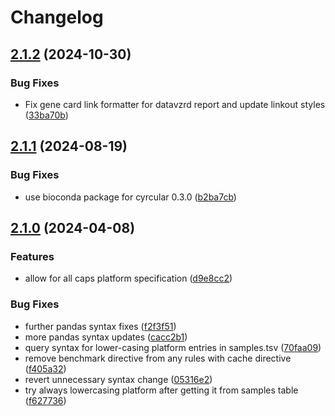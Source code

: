 # Changelog

## [2.1.2](https://github.com/snakemake-workflows/cyrcular-calling/compare/v2.1.1...v2.1.2) (2024-10-30)


### Bug Fixes

* Fix gene card link formatter for datavzrd report and update linkout styles ([33ba70b](https://github.com/snakemake-workflows/cyrcular-calling/commit/33ba70bc029cb79e61333615564c94046485b7c4))

## [2.1.1](https://github.com/snakemake-workflows/cyrcular-calling/compare/v2.1.0...v2.1.1) (2024-08-19)


### Bug Fixes

* use bioconda package for cyrcular 0.3.0 ([b2ba7cb](https://github.com/snakemake-workflows/cyrcular-calling/commit/b2ba7cb1934683cc18861e53c47f3108812bf62e))

## [2.1.0](https://github.com/snakemake-workflows/cyrcular-calling/compare/v2.0.0...v2.1.0) (2024-04-08)


### Features

* allow for all caps platform specification ([d9e8cc2](https://github.com/snakemake-workflows/cyrcular-calling/commit/d9e8cc2a52328d314ca016364c766238673f9f40))


### Bug Fixes

* further pandas syntax fixes ([f2f3f51](https://github.com/snakemake-workflows/cyrcular-calling/commit/f2f3f51efa45a53ddbabeaa660ed6b7e24ef3ca8))
* more pandas syntax updates ([cacc2b1](https://github.com/snakemake-workflows/cyrcular-calling/commit/cacc2b1b87d26bb601272ee1c3222b1a88e29f0a))
* query syntax for lower-casing platform entries in samples.tsv ([70faa09](https://github.com/snakemake-workflows/cyrcular-calling/commit/70faa09e110556f6b4d9552cb4bc39e5b68db755))
* remove benchmark directive from any rules with cache directive ([f405a32](https://github.com/snakemake-workflows/cyrcular-calling/commit/f405a32a0ddc0f7792724b6b1559dc4254469c35))
* revert unnecessary syntax change ([05316e2](https://github.com/snakemake-workflows/cyrcular-calling/commit/05316e280d16d73568237a34ea4b2329e5946a19))
* try always lowercasing platform after getting it from samples table ([f627736](https://github.com/snakemake-workflows/cyrcular-calling/commit/f6277366ff26d7181d20a7b4c18477bbd1673ba4))
